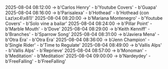 2025-08-04 08:12:00 -> b'Carlos Henry' - b'Youtube Covers' - b'Guapa'
2025-08-04 08:16:00 -> b'Parisalexa' - b'Hothead' - b'Hothead (con Laz\xc4\x81)'
2025-08-04 08:20:00 -> b'Mariana Montenegro' - b'Youtube Covers' - b'Solo vine a bailar'
2025-08-04 08:24:00 -> b'Pillar Point' - b'Marble Mouth' - b'Dove'
2025-08-04 08:29:00 -> b'Keith Kenniff' - b'Branches' - b'Sparrow Song'
2025-08-04 08:31:00 -> b'Javiera Mena' - b'Otra Era' - b'Otra Era'
2025-08-04 08:36:00 -> b'Jenn Champion' - b'Single Rider' - b'Time to Regulate'
2025-08-04 08:49:00 -> b'Vallis Alps' - b'Vallis Alps' - b'Reprieve'
2025-08-04 08:57:00 -> b'Monoman' - b'Meditation' - b'Meditation'
2025-08-04 09:00:00 -> b'Nardeydey' - b'FreeFalling' - b'FreeFalling'
